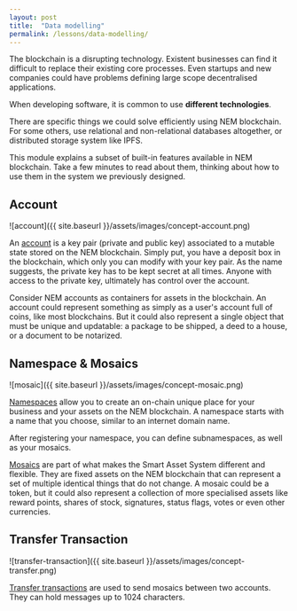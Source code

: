 ```yaml
---
layout: post
title:  "Data modelling"
permalink: /lessons/data-modelling/
---
```


The blockchain is a disrupting technology. Existent businesses can find it difficult to  replace their existing core processes. Even startups and new companies could have problems defining large scope decentralised applications.

When developing software, it is common to use **different technologies**.

There are specific things we could solve efficiently using NEM blockchain. For some others, use relational and non-relational databases altogether, or distributed storage system like IPFS.

This module explains a subset of built-in features available in NEM blockchain. Take a few minutes to read about them, thinking about how to use them in the system we previously designed.

## Account

![account]({{ site.baseurl }}/assets/images/concept-account.png)

An [account](https://nemtech.github.io/concepts/account.html) is a key pair (private and public key) associated to a mutable state stored on the NEM blockchain. Simply put, you have a deposit box in the blockchain, which only you can modify with your key pair. As the name suggests, the private key has to be kept secret at all times. Anyone with access to the private key, ultimately has control over the account.

Consider NEM accounts as containers for assets in the blockchain. An account could represent something as simply as a user's account full of coins, like most blockchains. But it could also represent a single object that must be unique and updatable: a package to be shipped, a deed to a house, or a document to be notarized.

## Namespace & Mosaics

![mosaic]({{ site.baseurl }}/assets/images/concept-mosaic.png)

[Namespaces](https://nemtech.github.io/concepts/namespace.html) allow you to create an on-chain unique place for your business and your assets on the NEM blockchain. A namespace starts with a name that you choose, similar to an internet domain name.

After registering your namespace, you can define subnamespaces, as well as your mosaics.

[Mosaics](https://nemtech.github.io/concepts/mosaic.html) are part of what makes the Smart Asset System different and flexible. They are fixed assets on the NEM blockchain that can represent a set of multiple identical things that do not change. A mosaic could be a token, but it could also represent a collection of more specialised assets like reward points, shares of stock, signatures, status flags, votes or even other currencies.
                                                                                                                                                                                                 
## Transfer Transaction

![transfer-transaction]({{ site.baseurl }}/assets/images/concept-transfer.png)

[Transfer transactions](https://nemtech.github.io/concepts/transfer-transaction.html) are used to send mosaics between two accounts. They can hold messages up to 1024 characters.